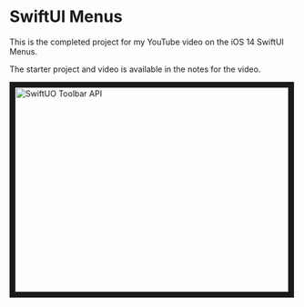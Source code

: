 # SwiftUI Menus

This is the completed project for my YouTube video on the iOS 14 SwiftUI Menus.

The starter project and video is available in the notes for the video. 

<a href="http://www.youtube.com/watch?feature=player_embedded&v=Gw2IU_Sm2cg
" target="_blank"><img src="http://img.youtube.com/vi/Gw2IU_Sm2cg/0.jpg" 
alt="SwiftUO Toolbar API" width="480" height="360" border="10" /></a>

